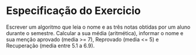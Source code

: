 # Especificação do Exercicio

Escrever um algoritmo que leia o nome e as três notas obtidas por um aluno durante o semestre. Calcular a sua 
média (aritmética), informar o nome e sua menção aprovado (media >= 7), Reprovado (media <= 5) e Recuperação 
(media entre 5.1 a 6.9).